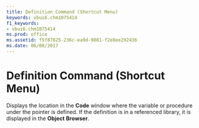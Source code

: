 ```yaml
---
title: Definition Command (Shortcut Menu)
keywords: vbui6.chm1075414
f1_keywords:
- vbui6.chm1075414
ms.prod: office
ms.assetid: f5f87825-236c-ea9d-9081-f2e8ee292436
ms.date: 06/08/2017
---
```



# Definition Command (Shortcut Menu)

Displays the location in the  **Code** window where the variable or procedure under the pointer is defined. If the definition is in a referenced library, it is displayed in the **Object** **Browser**.


